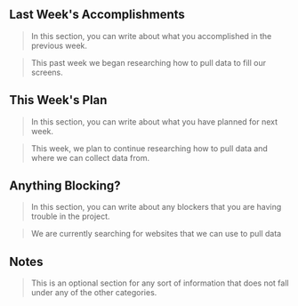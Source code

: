 ## Last Week's Accomplishments

> In this section, you can write about what you accomplished in the previous week.

> This past week we began researching how to pull data to fill our screens.

## This Week's Plan

> In this section, you can write about what you have planned for next week.

> This week, we plan to continue researching how to pull data and where we can collect data from.

## Anything Blocking?

> In this section, you can write about any blockers that you are having trouble in the project.

> We are currently searching for websites that we can use to pull data

## Notes

> This is an optional section for any sort of information that does not fall under any of the other categories.

